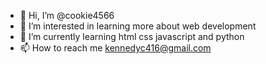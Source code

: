 - 👋 Hi, I’m @cookie4566
- 👀 I’m interested in learning more about web development
- 🌱 I’m currently learning html css javascript and python
- 📫 How to reach me kennedyc416@gmail.com


